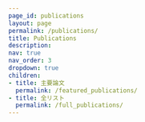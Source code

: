 ```yaml
---
page_id: publications
layout: page
permalink: /publications/
title: Publications
description:
nav: true
nav_order: 3
dropdown: true
children:
- title: 主要論文
  permalink: /featured_publications/
- title: 全リスト
  permalink: /full_publications/
---
```

